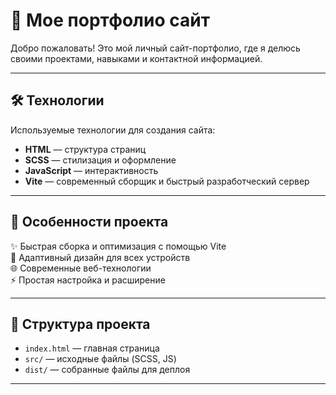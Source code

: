 # 🌟 Мое портфолио сайт

Добро пожаловать! Это мой личный сайт-портфолио, где я делюсь своими проектами, навыками и контактной информацией.

---

## 🛠 Технологии

Используемые технологии для создания сайта:

- **HTML** — структура страниц
- **SCSS** — стилизация и оформление
- **JavaScript** — интерактивность
- **Vite** — современный сборщик и быстрый разработческий сервер

---

## 🚀 Особенности проекта

✨ Быстрая сборка и оптимизация с помощью Vite  
🎨 Адаптивный дизайн для всех устройств  
🌐 Современные веб-технологии  
⚡ Простая настройка и расширение

---

## 📁 Структура проекта

- `index.html` — главная страница
- `src/` — исходные файлы (SCSS, JS)
- `dist/` — собранные файлы для деплоя

---

